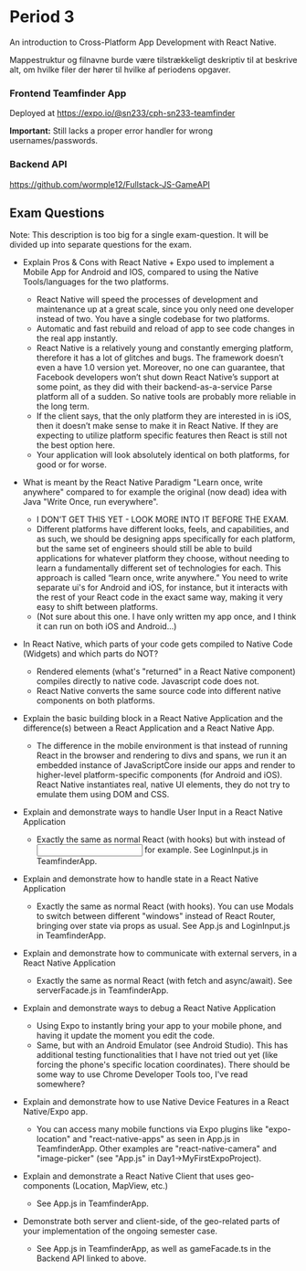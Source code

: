 
# Period 3
An introduction to Cross-Platform App Development with React Native.

Mappestruktur og filnavne burde være tilstrækkeligt deskriptiv til at beskrive alt, om hvilke filer der hører til hvilke af periodens opgaver.

### Frontend Teamfinder App
Deployed at https://expo.io/@sn233/cph-sn233-teamfinder

**Important:** Still lacks a proper error handler for wrong usernames/passwords.

### Backend API
https://github.com/wormple12/Fullstack-JS-GameAPI

## Exam Questions
Note: This description is too big for a single exam-question. It will be divided up into separate questions for the exam.

- Explain Pros & Cons with React Native + Expo used to implement a Mobile App for Android and IOS, compared to using the Native Tools/languages for the two platforms.
  - React Native will speed the processes of development and maintenance up at a great scale, since you only need one developer instead of two. You have a single codebase for two platforms.
  - Automatic and fast rebuild and reload of app to see code changes in the real app instantly.
  - React Native is a relatively young and constantly emerging platform, therefore it has a lot of glitches and bugs. The framework doesn’t even a have 1.0 version yet. Moreover, no one can guarantee, that Facebook developers won’t shut down React Native’s support at some point, as they did with their backend-as-a-service Parse platform all of a sudden. So native tools are probably more reliable in the long term.
  - If the client says, that the only platform they are interested in is iOS, then it doesn’t make sense to make it in React Native. If they are expecting to utilize platform specific features then React is still not the best option here.
  - Your application will look absolutely identical on both platforms, for good or for worse.
  
- What is meant by the React Native Paradigm "Learn once, write anywhere" compared to for example the original (now dead) idea with Java "Write Once, run everywhere".
  - I DON'T GET THIS YET - LOOK MORE INTO IT BEFORE THE EXAM.
  - Different platforms have different looks, feels, and capabilities, and as such, we should be designing apps specifically for each platform, but the same set of engineers should still be able to build applications for whatever platform they choose, without needing to learn a fundamentally different set of technologies for each. This approach is called “learn once, write anywhere.” You need to write separate ui's for Android and iOS, for instance, but it interacts with the rest of your React code in the exact same way, making it very easy to shift between platforms.
  - (Not sure about this one. I have only written my app once, and I think it can run on both iOS and Android...)
  
- In React Native, which parts of your code gets compiled to Native Code (Widgets) and which parts do NOT?
  - Rendered elements (what's "returned" in a React Native component) compiles directly to native code. Javascript code does not.
  - React Native converts the same source code into different native components on both platforms.
  
- Explain the basic building block in a React Native Application and the difference(s) between a React Application and a React Native App.
  - The difference in the mobile environment is that instead of running React in the browser and rendering to divs and spans, we run it an embedded instance of JavaScriptCore inside our apps and render to higher-level platform-specific components (for Android and iOS). React Native instantiates real, native UI elements, they do not try to emulate them using DOM and CSS.
  
- Explain and demonstrate ways to handle User Input in a React Native Application
  - Exactly the same as normal React (with hooks) but with <TextInput> instead of <input> for example. See LoginInput.js in TeamfinderApp.
  
- Explain and demonstrate how to handle state in a React Native Application
  - Exactly the same as normal React (with hooks). You can use Modals to switch between different "windows" instead of React Router, bringing over state via props as usual. See App.js and LoginInput.js in TeamfinderApp.
  
- Explain and demonstrate how to communicate with external servers, in a React Native Application
  - Exactly the same as normal React (with fetch and async/await). See serverFacade.js in TeamfinderApp.
  
- Explain and demonstrate ways to debug a React Native Application
  - Using Expo to instantly bring your app to your mobile phone, and having it update the moment you edit the code.
  - Same, but with an Android Emulator (see Android Studio). This has additional testing functionalities that I have not tried out yet (like forcing the phone's specific location coordinates). There should be some way to use Chrome Developer Tools too, I've read somewhere?
  
- Explain and demonstrate how to use Native Device Features in a React Native/Expo app.
  - You can access many mobile functions via Expo plugins like "expo-location" and "react-native-apps" as seen in App.js in TeamfinderApp. Other examples are "react-native-camera" and "image-picker" (see "App.js" in Day1->MyFirstExpoProject).
  
- Explain and demonstrate a React Native Client that uses geo-components (Location, MapView, etc.)
  - See App.js in TeamfinderApp.
  
- Demonstrate both server and client-side, of the geo-related parts of your implementation of the ongoing semester case.
  - See App.js in TeamfinderApp, as well as gameFacade.ts in the Backend API linked to above.
